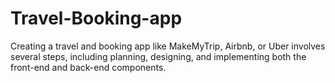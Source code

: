 # Travel-Booking-app
Creating a travel and booking app like MakeMyTrip, Airbnb, or Uber involves several steps, including planning, designing, and implementing both the front-end and back-end components.
